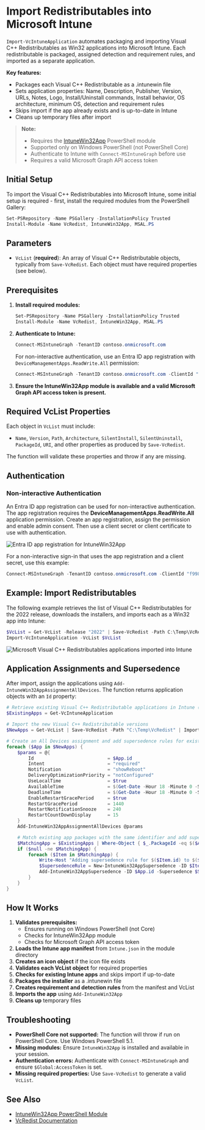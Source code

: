 
# Import Redistributables into Microsoft Intune

`Import-VcIntuneApplication` automates packaging and importing Visual C++ Redistributables as Win32 applications into Microsoft Intune. Each redistributable is packaged, assigned detection and requirement rules, and imported as a separate application.

**Key features:**
- Packages each Visual C++ Redistributable as a .intunewin file
- Sets application properties: Name, Description, Publisher, Version, URLs, Notes, Logo, Install/Uninstall commands, Install behavior, OS architecture, minimum OS, detection and requirement rules
- Skips import if the app already exists and is up-to-date in Intune
- Cleans up temporary files after import

> **Note:**
> - Requires the [IntuneWin32App](https://github.com/MSEndpointMgr/IntuneWin32App) PowerShell module
> - Supported only on Windows PowerShell (not PowerShell Core)
> - Authenticate to Intune with `Connect-MSIntuneGraph` before use
> - Requires a valid Microsoft Graph API access token

## Initial Setup

To import the Visual C++ Redistributables into Microsoft Intune, some initial setup is required - first, install the required modules from the PowerShell Gallery:

```powershell
Set-PSRepository -Name PSGallery -InstallationPolicy Trusted
Install-Module -Name VcRedist, IntuneWin32App, MSAL.PS
```

## Parameters

- `VcList` (**required**): An array of Visual C++ Redistributable objects, typically from `Save-VcRedist`. Each object must have required properties (see below).

## Prerequisites

1. **Install required modules:**

   ```powershell
   Set-PSRepository -Name PSGallery -InstallationPolicy Trusted
   Install-Module -Name VcRedist, IntuneWin32App, MSAL.PS
   ```

2. **Authenticate to Intune:**

   ```powershell
   Connect-MSIntuneGraph -TenantID contoso.onmicrosoft.com
   ```

   For non-interactive authentication, use an Entra ID app registration with `DeviceManagementApps.ReadWrite.All` permission:

   ```powershell
   Connect-MSIntuneGraph -TenantID contoso.onmicrosoft.com -ClientId "<appId>" -ClientSecret <secret>
   ```

3. **Ensure the IntuneWin32App module is available and a valid Microsoft Graph API access token is present.**

## Required VcList Properties

Each object in `VcList` must include:

- `Name`, `Version`, `Path`, `Architecture`, `SilentInstall`, `SilentUninstall`, `PackageId`, `URI`, and other properties as produced by `Save-VcRedist`.

The function will validate these properties and throw if any are missing.

## Authentication

### Non-interactive Authentication

An Entra ID app registration can be used for non-interactive authentication. The app registration requires the **DeviceManagementApps.ReadWrite.All** application permission. Create an app registration, assign the permission and enable admin consent. Then use a client secret or client certificate to use with authentication.

![Entra ID app registration for IntuneWin32App](/assets/images/appregistration.jpeg)

For a non-interactive sign-in that uses the app registration and a client secret, use this example:

```powershell
Connect-MSIntuneGraph -TenantID contoso.onmicrosoft.com -ClientId "f99877d5-f757-438e-b12b-d905b00ea6f3" -ClientSecret <secret>
```

## Example: Import Redistributables

The following example retrieves the list of Visual C++ Redistributables for the 2022 release, downloads the installers, and imports each as a Win32 app into Intune:

```powershell
$VcList = Get-VcList -Release "2022" | Save-VcRedist -Path C:\Temp\VcRedist
Import-VcIntuneApplication -VcList $VcList
```

![Microsoft Visual C++ Redistributables applications imported into Intune](/assets/images/intuneapp.jpeg)

## Application Assignments and Supersedence

After import, assign the applications using `Add-IntuneWin32AppAssignmentAllDevices`. The function returns application objects with an `Id` property:

```powershell
# Retrieve existing Visual C++ Redistributable applications in Intune (that have been imported by VcRedist)
$ExistingApps = Get-VcIntuneApplication

# Import the new Visual C++ Redistributable versions
$NewApps = Get-VcList | Save-VcRedist -Path "C:\Temp\VcRedist" | Import-VcIntuneApplication

# Create an All Devices assignment and add supersedence rules for existing versions
foreach ($App in $NewApps) {
    $params = @{
        Id                           = $App.id
        Intent                       = "required"
        Notification                 = "showReboot"
        DeliveryOptimizationPriority = "notConfigured"
        UseLocalTime                 = $true
        AvailableTime                = $(Get-Date -Hour 18 -Minute 0 -Second 0)
        DeadlineTime                 = $(Get-Date -Hour 18 -Minute 0 -Second 0).AddDays(1)
        EnableRestartGracePeriod     = $true
        RestartGracePeriod           = 1440
        RestartNotificationSnooze    = 240
        RestartCountDownDisplay      = 15
    }
    Add-IntuneWin32AppAssignmentAllDevices @params

    # Match existing app packages with the same identifier and add supersedence rules
    $MatchingApp = $ExistingApps | Where-Object { $_.PackageId -eq $($App.notes | ConvertFrom-Json -ErrorAction "Stop").Guid }
    if ($null -ne $MatchingApp) {
        foreach ($Item in $MatchingApp) {
            Write-Host "Adding supersedence rule for $($Item.id) to $($App.id)"
            $SupersedenceRule = New-IntuneWin32AppSupersedence -ID $Item.id -SupersedenceType 'Update'
            Add-IntuneWin32AppSupersedence -ID $App.id -Supersedence $SupersedenceRule
        }
    }
}
```

## How It Works

1. **Validates prerequisites:**
   - Ensures running on Windows PowerShell (not Core)
   - Checks for IntuneWin32App module
   - Checks for Microsoft Graph API access token
2. **Loads the Intune app manifest** from `Intune.json` in the module directory
3. **Creates an icon object** if the icon file exists
4. **Validates each VcList object** for required properties
5. **Checks for existing Intune apps** and skips import if up-to-date
6. **Packages the installer** as a .intunewin file
7. **Creates requirement and detection rules** from the manifest and VcList
8. **Imports the app** using `Add-IntuneWin32App`
9. **Cleans up** temporary files

## Troubleshooting

- **PowerShell Core not supported:** The function will throw if run on PowerShell Core. Use Windows PowerShell 5.1.
- **Missing modules:** Ensure `IntuneWin32App` is installed and available in your session.
- **Authentication errors:** Authenticate with `Connect-MSIntuneGraph` and ensure `$Global:AccessToken` is set.
- **Missing required properties:** Use `Save-VcRedist` to generate a valid `VcList`.

## See Also

- [IntuneWin32App PowerShell Module](https://github.com/MSEndpointMgr/IntuneWin32App)
- [VcRedist Documentation](https://vcredist.com/)
